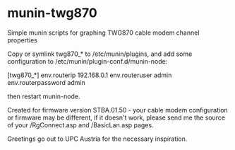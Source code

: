 munin-twg870
============

Simple munin scripts for graphing TWG870 cable modem channel properties

Copy or symlink twg870_* to /etc/munin/plugins, and add some configuration 
to /etc/munin/plugin-conf.d/munin-node:

 [twg870_*]
 env.routerip 192.168.0.1
 env.routeruser admin
 env.routerpassword admin

then restart munin-node.

Created for firmware version STBA.01.50 - your cable modem configuration or
firmware may be different, if it doesn't work, please send me the source of 
your /RgConnect.asp and /BasicLan.asp pages.

Greetings go out to UPC Austria for the necessary inspiration.
